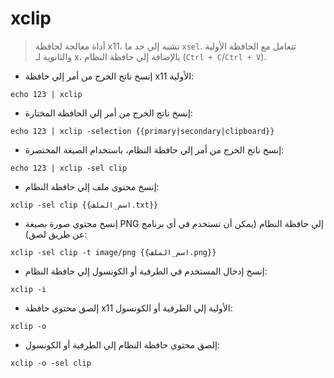 # xclip

> أداة معالجة لحافظة x11، تشبه إلي حد ما `xsel`.
> تتعامل مع الحافظة الأولية والثانوية لـ x، بالإضافة إلي حافظة النظام (`Ctrl + C`/`Ctrl + V`).

- إنسخ ناتج الخرج من أمر إلي حافظة x11 الأولية:

`echo 123 | xclip`

- إنسخ ناتج الخرج من أمر إلي الحافظة المختارة:

`echo 123 | xclip -selection {{primary|secondary|clipboard}}`

- إنسخ ناتج الخرج من أمر إلي حافظة النظام، باستخدام الصيغة المختصرة:

`echo 123 | xclip -sel clip`

- إنسخ محتوي ملف إلي حافظة النظام:

`xclip -sel clip {{اسم_الملف.txt}}`

- إنسخ محتوي صورة بصيغة PNG إلي حافظة النظام (يمكن أن تستخدم في أي برنامج عن طريق لصق):

`xclip -sel clip -t image/png {{اسم_الملف.png}}`

- إنسخ إدخال المستخدم في الطرفية أو الكونسول إلي حافظة النظام:

`xclip -i`

- إلصق محتوي حافظة x11 الأولية إلي الطرفية أو الكونسول:

`xclip -o`

- إلصق محتوي حافظة النظام إلي الطرفية أو الكونسول:

`xclip -o -sel clip`
